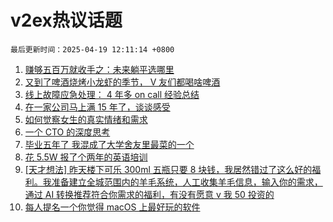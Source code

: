 # v2ex热议话题

`最后更新时间：2025-04-19 12:11:14 +0800`

1. [赚够五百万就收手之：未来躺平选哪里](https://www.v2ex.com/t/1126517)
1. [又到了啤酒烧烤小龙虾的季节， V 友们都喝啥啤酒](https://www.v2ex.com/t/1126488)
1. [线上故障应急处理： 4 年多 on call 经验总结](https://www.v2ex.com/t/1126452)
1. [在一家公司马上满 15 年了，谈谈感受](https://www.v2ex.com/t/1126476)
1. [如何觉察女生的真实情绪和需求](https://www.v2ex.com/t/1126510)
1. [一个 CTO 的深度思考](https://www.v2ex.com/t/1126590)
1. [毕业五年了 我混成了大学舍友里最菜的一个](https://www.v2ex.com/t/1126609)
1. [花 5.5W 报了个两年的英语培训](https://www.v2ex.com/t/1126622)
1. [[天才想法] 昨天楼下可乐 300ml 五瓶只要 8 块钱，我居然错过了这么好的福利。我准备建立全城范围内的羊毛系统，人工收集羊毛信息，输入你的需求，通过 AI 转换推荐符合你需求的福利，有没有愿意 v 我 50 投资的](https://www.v2ex.com/t/1126436)
1. [每人提名一个你觉得 macOS 上最好玩的软件](https://www.v2ex.com/t/1126467)

